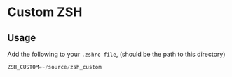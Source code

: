 # Custom ZSH

## Usage
Add the following to your `.zshrc file`, (should be the path to this directory)
```s
ZSH_CUSTOM=~/source/zsh_custom
```